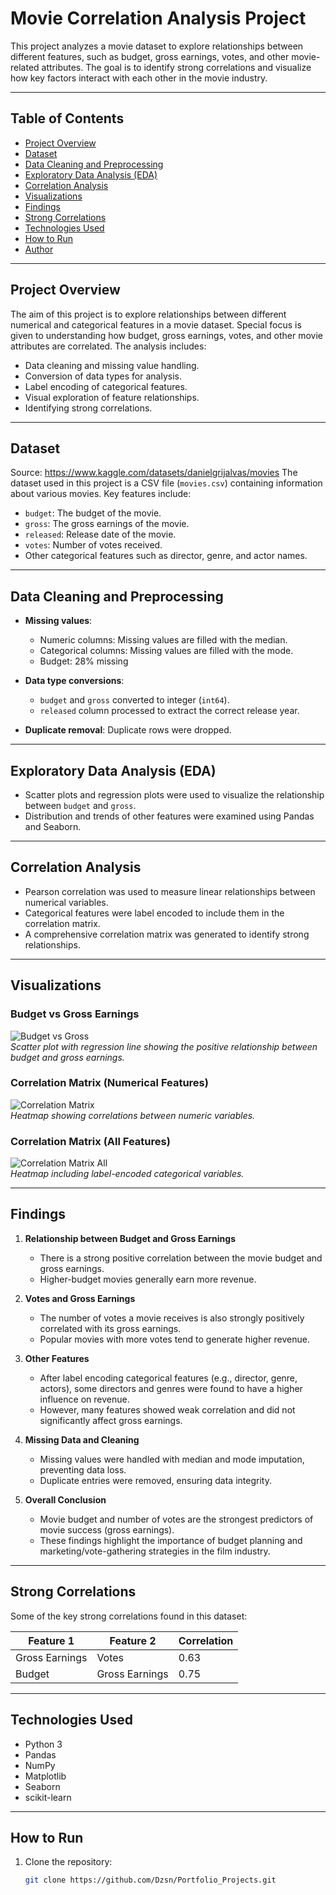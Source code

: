 # Movie Correlation Analysis Project

This project analyzes a movie dataset to explore relationships between different features, such as budget, gross earnings, votes, and other movie-related attributes. The goal is to identify strong correlations and visualize how key factors interact with each other in the movie industry.

---

## Table of Contents
- [Project Overview](#project-overview)
- [Dataset](#dataset)
- [Data Cleaning and Preprocessing](#data-cleaning-and-preprocessing)
- [Exploratory Data Analysis (EDA)](#exploratory-data-analysis-eda)
- [Correlation Analysis](#correlation-analysis)
- [Visualizations](#visualizations)
- [Findings](#findings)
- [Strong Correlations](#strong-correlations)
- [Technologies Used](#technologies-used)
- [How to Run](#how-to-run)
- [Author](#author)

---

## Project Overview
The aim of this project is to explore relationships between different numerical and categorical features in a movie dataset. Special focus is given to understanding how budget, gross earnings, votes, and other movie attributes are correlated. The analysis includes:

- Data cleaning and missing value handling.
- Conversion of data types for analysis.
- Label encoding of categorical features.
- Visual exploration of feature relationships.
- Identifying strong correlations.

---

## Dataset
Source: https://www.kaggle.com/datasets/danielgrijalvas/movies
The dataset used in this project is a CSV file (`movies.csv`) containing information about various movies.  Key features include:

- `budget`: The budget of the movie.
- `gross`: The gross earnings of the movie.
- `released`: Release date of the movie.
- `votes`: Number of votes received.
- Other categorical features such as director, genre, and actor names.

---

## Data Cleaning and Preprocessing
- **Missing values**:  
  - Numeric columns: Missing values are filled with the median.  
  - Categorical columns: Missing values are filled with the mode.
  - Budget: 28% missing  

- **Data type conversions**:  
  - `budget` and `gross` converted to integer (`int64`).  
  - `released` column processed to extract the correct release year.

- **Duplicate removal**: Duplicate rows were dropped.

---

## Exploratory Data Analysis (EDA)
- Scatter plots and regression plots were used to visualize the relationship between `budget` and `gross`.
- Distribution and trends of other features were examined using Pandas and Seaborn.

---

## Correlation Analysis
- Pearson correlation was used to measure linear relationships between numerical variables.
- Categorical features were label encoded to include them in the correlation matrix.
- A comprehensive correlation matrix was generated to identify strong relationships.

---

## Visualizations

### Budget vs Gross Earnings
![Budget vs Gross](images/Gross_Budget.png)  
*Scatter plot with regression line showing the positive relationship between budget and gross earnings.*

### Correlation Matrix (Numerical Features)
![Correlation Matrix](images/Numeric_Corr.png)  
*Heatmap showing correlations between numeric variables.*

### Correlation Matrix (All Features)
![Correlation Matrix All](images/All_Corr.png)  
*Heatmap including label-encoded categorical variables.*

---

## Findings

1. **Relationship between Budget and Gross Earnings**  
   - There is a strong positive correlation between the movie budget and gross earnings.  
   - Higher-budget movies generally earn more revenue.

2. **Votes and Gross Earnings**  
   - The number of votes a movie receives is also strongly positively correlated with its gross earnings.  
   - Popular movies with more votes tend to generate higher revenue.

3. **Other Features**  
   - After label encoding categorical features (e.g., director, genre, actors), some directors and genres were found to have a higher influence on revenue.  
   - However, many features showed weak correlation and did not significantly affect gross earnings.

4. **Missing Data and Cleaning**  
   - Missing values were handled with median and mode imputation, preventing data loss.  
   - Duplicate entries were removed, ensuring data integrity.

5. **Overall Conclusion**  
   - Movie budget and number of votes are the strongest predictors of movie success (gross earnings).  
   - These findings highlight the importance of budget planning and marketing/vote-gathering strategies in the film industry.

---

## Strong Correlations
Some of the key strong correlations found in this dataset:

| Feature 1      | Feature 2       | Correlation |
|----------------|----------------|------------|
| Gross Earnings | Votes          | 0.63       |
| Budget         | Gross Earnings | 0.75       |

---

## Technologies Used
- Python 3
- Pandas
- NumPy
- Matplotlib
- Seaborn
- scikit-learn

---

## How to Run
1. Clone the repository:
   ```bash
   git clone https://github.com/Dzsn/Portfolio_Projects.git

